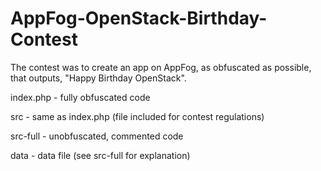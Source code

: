 AppFog-OpenStack-Birthday-Contest
=================================

The contest was to create an app on AppFog, as obfuscated as possible, that outputs, "Happy Birthday OpenStack".

index.php - fully obfuscated code

src       - same as index.php (file included for contest regulations)

src-full  - unobfuscated, commented code

data      - data file (see src-full for explanation)
